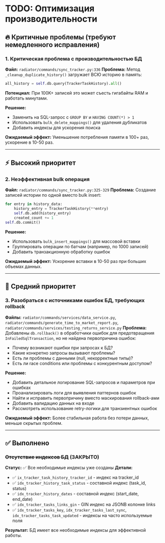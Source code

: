 # TODO: Оптимизация производительности

## 🔥 Критичные проблемы (требуют немедленного исправления)

### 1. Критическая проблема с производительностью БД
**Файл:** `radiator/commands/sync_tracker.py:336`
**Проблема:** Метод `_cleanup_duplicate_history()` загружает ВСЮ историю в память:
```python
all_history = self.db.query(TrackerTaskHistory).all()
```
**Потенциал:** При 100K+ записей это может съесть гигабайты RAM и работать минутами.

**Решение:**
- Заменить на SQL-запрос с `GROUP BY` и `HAVING COUNT(*) > 1`
- Использовать `bulk_delete_mappings()` для удаления дубликатов
- Добавить индексы для ускорения поиска

**Ожидаемый эффект:** Уменьшение потребления памяти в 100+ раз, ускорение в 10-50 раз.

---

## ⚡ Высокий приоритет

### 2. Неэффективная bulk операция
**Файл:** `radiator/commands/sync_tracker.py:325-329`
**Проблема:** Создание записей истории по одной вместо bulk insert:
```python
for entry in history_data:
    history_entry = TrackerTaskHistory(**entry)
    self.db.add(history_entry)
    created_count += 1
self.db.commit()
```

**Решение:**
- Использовать `bulk_insert_mappings()` для массовой вставки
- Группировать операции по батчам (например, по 1000 записей)
- Добавить транзакционную обработку ошибок

**Ожидаемый эффект:** Ускорение вставки в 10-50 раз при больших объемах данных.

---

## 💾 Средний приоритет

### 3. Разобраться с источниками ошибок БД, требующих rollback
**Файлы:** `radiator/commands/services/data_service.py`, `radiator/commands/generate_time_to_market_report.py`, `radiator/commands/services/testing_returns_service.py`
**Проблема:** Добавлены `db.rollback()` в обработчики ошибок для предотвращения `InFailedSqlTransaction`, но не найдена первопричина ошибок:
- Почему возникают ошибки при запросах к БД?
- Какие конкретно запросы вызывают проблемы?
- Есть ли проблемы с данными (null, некорректные типы)?
- Есть ли race conditions или проблемы с конкурентным доступом?

**Решение:**
- Добавить детальное логирование SQL-запросов и параметров при ошибках
- Проанализировать логи для выявления паттернов ошибок
- Найти и исправить первопричину вместо маскирования rollback-ами
- Добавить валидацию данных на входе
- Рассмотреть использование retry-логики для транзиентных ошибок

**Ожидаемый эффект:** Более стабильная работа без потери данных, меньше скрытых проблем.

---

## ✅ Выполнено

### ~~Отсутствие индексов БД~~ (ЗАКРЫТО)
**Статус:** ✅ Все необходимые индексы уже созданы
**Детали:**
- ✅ `ix_tracker_task_history_tracker_id` - индекс на tracker_id
- ✅ `idx_tracker_history_task_status` - составной индекс (task_id, status)
- ✅ `idx_tracker_history_dates` - составной индекс (start_date, end_date)
- ✅ `idx_tracker_tasks_links_gin` - GIN индекс на JSONB колонке links
- ✅ `idx_tracker_tasks_key`, `idx_tracker_tasks_last_sync`, `idx_tracker_tasks_task_updated` - индексы на часто используемые поля

**Результат:** БД имеет все необходимые индексы для эффективной работы.

